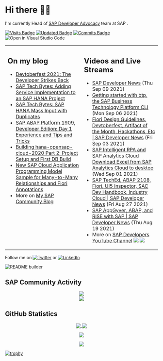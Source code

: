 
# Hi there 👋🏼

I'm currently Head of [SAP Developer Advocacy](https://developers.sap.com/developer-advocates.html) team at SAP .

[![Visits Badge](https://badges.pufler.dev/visits/jung-thomas/jung-thomas)](https://badges.pufler.dev)
[![Updated Badge](https://badges.pufler.dev/updated/jung-thomas/jung-thomas)](https://badges.pufler.dev)
[![Commits Badge](https://badges.pufler.dev/commits/monthly/jung-thomas)](https://badges.pufler.dev)
[![Open in Visual Studio Code](https://open.vscode.dev/badges/open-in-vscode.svg)](https://open.vscode.dev/jung-thomas/jung-thomas)

<table><tr><td valign="top" width="50%">
 
## On my blog
- [Devtoberfest 2021: The Developer Strikes Back](https://blogs.sap.com/?p=1395900) 
- [SAP Tech Bytes: Adding Service Implementation to an SAP HANA Project](https://blogs.sap.com/?p=1332159) 
- [SAP Tech Bytes: SAP HANA Mass Input with Duplicates](https://blogs.sap.com/?p=1300544) 
- [SAP ABAP Platform 1909, Developer Edition: Day 1 Experience and Tips and Tricks](https://blogs.sap.com/?p=1278655) 
- [Building hana-opensap-cloud-2020 Part 2: Project Setup and First DB Build](https://blogs.sap.com/?p=1258763) 
- [New SAP Cloud Application Programming Model Sample for Many-to-Many Relationships and Fiori Annotations](https://blogs.sap.com/?p=1244336) 
- More on [My SAP Community Blog](https://people.sap.com/thomas.jung#content:blogposts)
</td>
  
<td valign="top" width="50%">
  
## Videos and Live Streams
- [SAP Developer News](https://www.youtube.com/watch?v=rsrF6xvyjZ8) (Thu Sep 09 2021)
- [Getting started with btp, the SAP Business Technology Platform CLI](https://www.youtube.com/watch?v=mhk6Kot-Ays) (Mon Sep 06 2021)
- [Fiori Design Guidelines, Devtoberfest, Artifact of the Month, Hackathons, Etc | SAP Developer News](https://www.youtube.com/watch?v=NxtuYRkcHzg) (Fri Sep 03 2021)
- [SAP Intelligent RPA and SAP Analytics Cloud Download Excel from SAP Analytics Cloud to desktop](https://www.youtube.com/watch?v=AgkrZGBY6s8) (Wed Sep 01 2021)
- [SAP TechEd, ABAP 2108, Fiori, UI5 Inspector, SAC Dev Handbook, Industry Cloud | SAP Developer News](https://www.youtube.com/watch?v=BBirG_gEp5s) (Fri Aug 27 2021)
- [SAP AppGyver, ABAP, and RISE with SAP | SAP Developer News](https://www.youtube.com/watch?v=zo8Niawoc8M) (Thu Aug 19 2021)
- More on [SAP Developers YouTube Channel](https://www.youtube.com/channel/UCNfmelKDrvRmjYwSi9yvrMg) ![](https://img.shields.io/youtube/channel/views/UCNfmelKDrvRmjYwSi9yvrMg) ![](https://img.shields.io/youtube/channel/subscribers/UCNfmelKDrvRmjYwSi9yvrMg)
</td></tr></table>

Follow me on <a href="https://twitter.com/thomas_jung"><img alt="Twitter" src="https://img.shields.io/badge/thomas_jung-%231DA1F2.svg?style=for-the-badge&logo=Twitter&logoColor=white"/></a> or <a href="https://www.linkedin.com/in/thomasjungsap/"><img alt="LinkedIn" src="https://img.shields.io/badge/linkedin-%230077B5.svg?style=for-the-badge&logo=linkedin&logoColor=white"/></a>

![README builder](https://github.com/jung-thomas/jung-thomas/workflows/README%20builder/badge.svg)

## SAP Community Activity
<p align = "center">
<a href="https://people.sap.com/thomas.jung#overview">
  <img align="center" src="https://devrel-tools-prod-scn-badges-srv.cfapps.eu10.hana.ondemand.com/activity/thomas.jung" />
</a>
</br>
<a href="https://people.sap.com/thomas.jung#reputation">
  <img align="center" src="https://devrel-tools-prod-scn-badges-srv.cfapps.eu10.hana.ondemand.com/showcaseBadges/thomas.jung?test=2" />
</a>
</p>

## GitHub Statistics
<p align = "center">
<a href="https://github.com/anuraghazra/github-readme-stats">
  <img align="center" src="https://github-readme-stats.vercel.app/api?username=jung-thomas&count_private=true&show_icons=true&theme=dark&line_height=27" />
</a>
<a href="https://github.com/anuraghazra/github-readme-stats">
  <img align="center" src="https://github-readme-stats.vercel.app/api/top-langs/?username=jung-thomas&show_icons=true&theme=dark" />
</a>
</p>

<p align = "center">
 <img  src="https://github-readme-streak-stats.herokuapp.com/?user=jung-thomas&show_icons=true&locale=en&layout=compact&theme=dark&line_height=0" />
</p> 

<p align = "center">
 <img src="https://activity-graph.herokuapp.com/graph?username=jung-thomas&theme=redical">
</p> 

[![trophy](https://github-profile-trophy.vercel.app/?username=jung-thomas&theme=onedark)](https://github.com/ryo-ma/github-profile-trophy)


